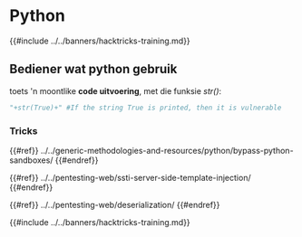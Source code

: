 # Python

{{#include ../../banners/hacktricks-training.md}}

## Bediener wat python gebruik

toets 'n moontlike **code uitvoering**, met die funksie _str()_:
```python
"+str(True)+" #If the string True is printed, then it is vulnerable
```
### Tricks

{{#ref}}
../../generic-methodologies-and-resources/python/bypass-python-sandboxes/
{{#endref}}

{{#ref}}
../../pentesting-web/ssti-server-side-template-injection/
{{#endref}}

{{#ref}}
../../pentesting-web/deserialization/
{{#endref}}

{{#include ../../banners/hacktricks-training.md}}
